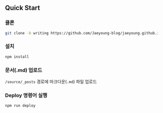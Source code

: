 ## Quick Start

### 클론

```bash
git clone -b writing https://github.com/Jaeyoung-blog/jaeyoung.github.io
```

### 설치

```bash
npm install
```

### 문서(.md) 업로드

`/source/_posts` 경로에 마크다운(`.md`) 파일 업로드

### Deploy 명령어 실행

```bash
npm run deploy
```

